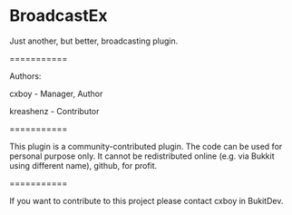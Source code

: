 BroadcastEx
===========

Just another, but better, broadcasting plugin.

===========

Authors:

cxboy - Manager, Author

kreashenz - Contributor

===========

This plugin is a community-contributed plugin. The code can be used for personal purpose only. It cannot be redistributed online (e.g. via Bukkit using different name), github, for profit.

===========

If you want to contribute to this project please contact cxboy in BukitDev.
